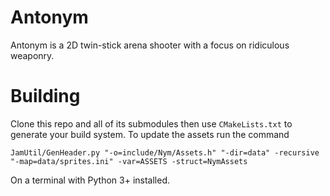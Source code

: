 Antonym
=======
Antonym is a 2D twin-stick arena shooter with a focus on ridiculous weaponry.

Building
========
Clone this repo and all of its submodules then use `CMakeLists.txt` to generate your
build system. To update the assets run the command

    JamUtil/GenHeader.py "-o=include/Nym/Assets.h" "-dir=data" -recursive "-map=data/sprites.ini" -var=ASSETS -struct=NymAssets

On a terminal with Python 3+ installed. 